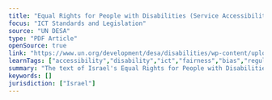 ```yaml
---
title: "Equal Rights for People with Disabilities (Service Accessibility Adjustments) Regulations, 5773-2013"
focus: "ICT Standards and Legislation"
source: "UN DESA"
type: "PDF Article"
openSource: true
link: "https://www.un.org/development/desa/disabilities/wp-content/uploads/sites/15/2019/11/Israel_Service-Accessibility-Adjustments.pdf"
learnTags: ["accessibility","disability","ict","fairness","bias","regulation","government"]
summary: "The text of Israel's Equal Rights for People with Disabilities Regulations."
keywords: []
jurisdiction: ["Israel"]
---
```

